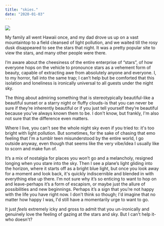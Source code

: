```yaml
---
title: "skies."
date: "2020-01-03"
---
```


![](https://niehilist.files.wordpress.com/2021/02/untitled_artwork-1.png?w=1024)

My family all went Hawaii once, and my dad drove us up on a vast mountaintop to a field cleansed of light pollution, and we waited till the rosy dusk disappeared to see the stars that night. It was a pretty popular site to view the stars, and many other people were there.

I’m aware about the cheesiness of the entire enterprise of “stars”, of how everyone hops on the vehicle to pronounce stars as a vehement form of beauty, capable of extracting awe from absolutely anyone and everyone. I, to my horror, fall into the same trap; I can’t help but be comforted that this isolation and loneliness is ironically universal to all guests under the night sky. 

The thing about admiring something that is stereotypically beautiful-like a beautiful sunset or a starry night or fluffy clouds-is that you can never be sure if they’re inherently beautiful or if you just tell yourself they’re beautiful because you’ve always known them to be. I don't know, but frankly, I'm also not sure that the difference even matters.

Where I live, you can't see the whole night sky even if you tried to: it's too bright with light pollution. But sometimes, for the sake of chasing that emo feeling that I'm a tumblr teen misunderstood by the entire world, I go outside anyway, even though that seems like the very vibe/idea I usually like to scorn and make fun of.

It’s a mix of nostalgia for places you won’t go and a melancholy, resigned longing when you stare into the sky. Then I see a plane’s light gliding into the horizon, where it starts off as a bright blue light, but once you look away for a moment and look back, it's quickly indiscernible and blended in with everything else up there. I’m not sure why it’s so enticing to want to hop on and leave-perhaps it’s a form of escapism, or maybe just the allure of possibilities and new beginnings. Perhaps it’s a sign that you’re not happy with the life you have right now. I don't think so though; I'd imagine that no matter how happy I was, I'd still have a momentarily urge to want to go.

It just _feels_ extremely icky and gross to admit that you un-ironically and genuinely love the feeling of gazing at the stars and sky. But I can't help it- who doesn't?
